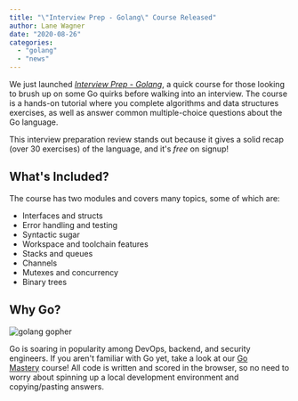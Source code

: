 ```yaml
---
title: "\"Interview Prep - Golang\" Course Released"
author: Lane Wagner
date: "2020-08-26"
categories: 
  - "golang"
  - "news"
---
```


We just launched _[Interview Prep - Golang](https://qvault.io/interview-prep-golang-course/)_, a quick course for those looking to brush up on some Go quirks before walking into an interview. The course is a hands-on tutorial where you complete algorithms and data structures exercises, as well as answer common multiple-choice questions about the Go language.

This interview preparation review stands out because it gives a solid recap (over 30 exercises) of the language, and it's _free_ on signup!

## What's Included?

The course has two modules and covers many topics, some of which are:

- Interfaces and structs
- Error handling and testing
- Syntactic sugar
- Workspace and toolchain features
- Stacks and queues
- Channels
- Mutexes and concurrency
- Binary trees

## Why Go?

![golang gopher](/img/go-300x157.png)

Go is soaring in popularity among DevOps, backend, and security engineers. If you aren't familiar with Go yet, take a look at our [Go Mastery](https://qvault.io/go-mastery/) course! All code is written and scored in the browser, so no need to worry about spinning up a local development environment and copying/pasting answers.

